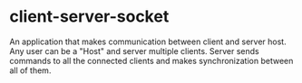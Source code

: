 # client-server-socket
An application that makes communication between client and server host. Any user can be a "Host" and server multiple clients. Server sends commands to all the connected clients and makes synchronization between all of them.
